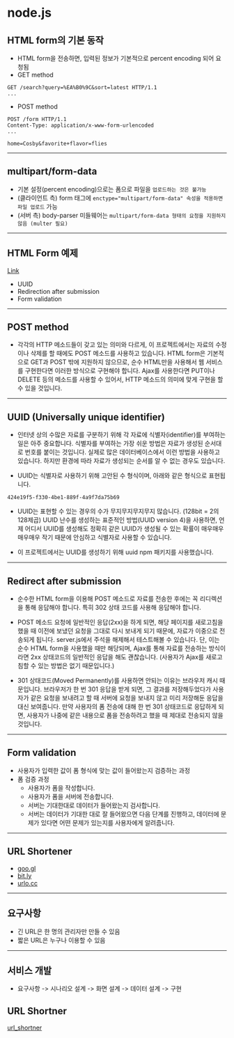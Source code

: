 # node.js

## HTML form의 기본 동작

- HTML form을 전송하면, 입력된 정보가 기본적으로 percent encoding 되어 요청됨
- GET method

```
GET /search?query=%EA%B0%9C&sort=latest HTTP/1.1
...
```

- POST method

```
POST /form HTTP/1.1
Content-Type: application/x-www-form-urlencoded
...

home=Cosby&favorite+flavor=flies
```

---

## multipart/form-data

- 기본 설정(percent encoding)으로는 폼으로 파일을 `업로드하는 것은 불가능`
- (클라이언트 측) form 태그에 `enctype="multipart/form-data" 속성을 적용하면 파일 업로드` 가능
- (서버 측) body-parser 미들웨어는 `multipart/form-data 형태의 요청을 지원하지 않음 (multer 필요)`

---

## HTML Form 예제

[Link](https://glitch.com/edit/#!/wpsn-form-example)

- UUID
- Redirection after submission
- Form validation

---

## POST method

- 각각의 HTTP 메소드들이 갖고 있는 의미와 다르게, 이 프로젝트에서는 자료의 수정이나 삭제를 할 때에도 POST 메소드를 사용하고 있습니다. HTML form은 기본적으로 GET과 POST 밖에 지원하지 않으므로, 순수 HTML만을 사용해서 웹 서비스를 구현한다면 이러한 방식으로 구현해야 합니다. Ajax를 사용한다면 PUT이나 DELETE 등의 메소드를 사용할 수 있어서, HTTP 메소드의 의미에 맞게 구현을 할 수 있을 것입니다.

---

## UUID (Universally unique identifier)

- 인터넷 상의 수많은 자료를 구분하기 위해 각 자료에 식별자(identifier)를 부여하는 일은 아주 중요합니다. 식별자를 부여하는 가장 쉬운 방법은 자료가 생성된 순서대로 번호를 붙이는 것입니다. 실제로 많은 데이터베이스에서 이런 방법을 사용하고 있습니다. 하지만 환경에 따라 자료가 생성되는 순서를 알 수 없는 경우도 있습니다.

- UUID는 식별자로 사용하기 위해 고안된 수 형식이며, 아래와 같은 형식으로 표현됩니다.

`424e19f5-f330-4be1-889f-4a9f7da75b69`

- UUID는 표현할 수 있는 경우의 수가 무지무지무지무지 많습니다. (128bit = 2의 128제곱) UUID 난수를 생성하는 표준적인 방법(UUID version 4)을 사용하면, 언제 어디서 UUID를 생성해도 정확히 같은 UUID가 생성될 수 있는 확률이 매우매우매우매우 작기 때문에 안심하고 식별자로 사용할 수 있습니다.

- 이 프로젝트에서는 UUID를 생성하기 위해 uuid npm 패키지를 사용했습니다.

---

## Redirect after submission

- 순수한 HTML form을 이용해 POST 메소드로 자료를 전송한 후에는 꼭 리디렉션을 통해 응답해야 합니다. 특히 302 상태 코드를 사용해 응답해야 합니다.

- POST 메소드 요청에 일반적인 응답(2xx)을 하게 되면, 해당 페이지를 새로고침을 했을 때 이전에 보냈던 요청을 그대로 다시 보내게 되기 때문에, 자료가 이중으로 전송되게 됩니다. server.js에서 주석을 해제해서 테스트해볼 수 있습니다. 단, 이는 순수 HTML form을 사용했을 때만 해당되며, Ajax를 통해 자료를 전송하는 방식이라면 2xx 상태코드의 일반적인 응답을 해도 괜찮습니다. (사용자가 Ajax를 새로고침할 수 있는 방법은 없기 때문입니다.)

- 301 상태코드(Moved Permanently)를 사용하면 안되는 이유는 브라우저 캐시 때문입니다. 브라우저가 한 번 301 응답을 받게 되면, 그 결과를 저장해두었다가 사용자가 같은 요청을 보내려고 할 때 서버에 요청을 보내지 않고 미리 저장해둔 응답을 대신 보여줍니다. 만약 사용자의 폼 전송에 대해 한 번 301 상태코드로 응답하게 되면, 사용자가 나중에 같은 내용으로 폼을 전송하려고 했을 때 제대로 전송되지 않을 것입니다.

---

## Form validation

- 사용자가 입력한 값이 폼 형식에 맞는 값이 들어왔는지 검증하는 과정
- 폼 검증 과정
  - 사용자가 폼을 작성합니다.
  - 사용자가 폼을 서버에 전송합니다.
  - 서버는 기대한대로 데이터가 들어왔는지 검사합니다.
  - 서버는 데이터가 기대한 대로 잘 들어왔으면 다음 단계를 진행하고, 데이터에 문제가 있다면 어떤 문제가 있는지를 사용자에게 알려줍니다.

---

## URL Shortener

- [goo.gl](goo.gl)
- [bit.ly](bit.ly)
- [urlo.cc](urlo.cc)

---

## 요구사항

- 긴 URL은 한 명의 관리자만 만들 수 있음
- 짧은 URL은 누구나 이용할 수 있음

---

## 서비스 개발

- 요구사항 -> 시나리오 설계 -> 화면 설계 -> 데이터 설계 -> 구현

## URL Shortner

[url_shortner](https://urlshortner-ogplzqqfqv.now.sh/)